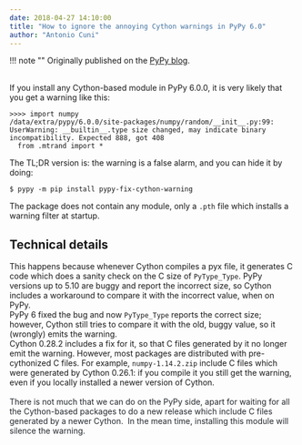 ```yaml
---
date: 2018-04-27 14:10:00
title: "How to ignore the annoying Cython warnings in PyPy 6.0"
author: "Antonio Cuni"
---
```


!!! note ""
    Originally published on the [PyPy blog](https://pypy.org/posts/2018/04/how-to-ignore-annoying-cython-warnings-1007636731207810779.html).


<html><body><div>
</div>
<div>
<br class="Apple-interchange-newline">
If you install any Cython-based module in PyPy 6.0.0, it is very likely that you get a warning like this:</div>
<pre><code>&gt;&gt;&gt;&gt; import numpy
/data/extra/pypy/6.0.0/site-packages/numpy/random/__init__.py:99: UserWarning: __builtin__.type size changed, may indicate binary incompatibility. Expected 888, got 408
  from .mtrand import *
</code></pre>
<div>
The TL;DR version is: the warning is a false alarm, and you can hide it by doing:</div>
<pre><code>$ pypy -m pip install pypy-fix-cython-warning
</code></pre>
<div>
The package does not contain any module, only a <code>.pth</code> file which installs a warning filter at startup.</div>
<h2>
Technical details</h2>
<div>
This happens because whenever Cython compiles a pyx file, it generates C code which does a sanity check on the C size of <code>PyType_Type</code>. PyPy versions up to 5.10 are buggy and report the incorrect size, so Cython includes a workaround to compare it with the incorrect value, when on PyPy.</div>
<div>
PyPy 6 fixed the bug and now <code>PyType_Type</code> reports the correct size; however, Cython still tries to compare it with the old, buggy value, so it (wrongly) emits the warning.</div>
<div>
Cython 0.28.2 includes a fix for it, so that C files generated by it no longer emit the warning. However, most packages are distributed with pre-cythonized C files. For example, <code>numpy-1.14.2.zip</code> include C files which were generated by Cython 0.26.1: if you compile it you still get the warning, even if you locally installed a newer version of Cython.<br>
<span style="color: #24292e;"><br></span>
<span style="color: #24292e;">There is not much that we can do on the PyPy side, apart for waiting for all the Cython-based packages to do a new release which include C files generated by a newer Cython.  In the mean time, installing this module will silence the </span><span style="color: #24292e;">warning.</span></div>
<div>
<div style="color: #24292e; font-size: 16px;">
<br></div>
</div></body></html>